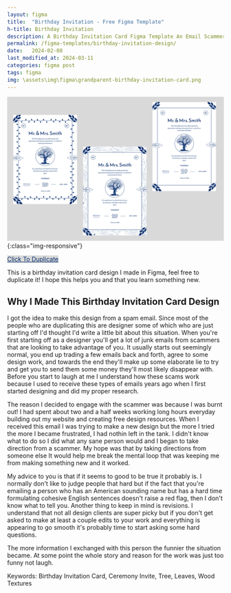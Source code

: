 ```yaml
---
layout: figma
title:  "Birthday Invitation - Free Figma Template"
h-title: Birthday Invitation
description: A Birthday Invitation Card Figma Template An Email Scammer Helped Me Make - Click Here To Duplicate Right Now - Avoid Scammers As A Web/Graphic Designer 
permalink: /figma-templates/birthday-invitation-design/
date:   2024-02-08
last_modified_at: 2024-03-11
categories: figma post
tags: figma
img: \assets\img\figma\grandparent-birthday-invitation-card.png
---
```


![Birthday Invitation Card For Older Adults - Figma Template](\assets\img\figma/grandparent-birthday-invitation-card.png){:class="img-responsive"}

<a style="color:#002B6B;background:#D9D9D9;" class="button" href="https://www.figma.com/community/file/1336458576131941150/grandparent-birthday-ceremony-invitation-card-figma" target="_blank">Click To Duplicate</a>

This is a birthday invitation card design I made in Figma, feel free to duplicate it! I hope this helps you and that you learn something new.

## Why I Made This Birthday Invitation Card Design
I got the idea to make this design from a spam email. Since most of the people who are duplicating this are designer some of which who are just starting off I'd thought I'd write a little bit about this situation. When you're first starting off as a designer you'll get a lot of junk emails from scammers that are looking to take advantage of you. It usually starts out seemingly normal, you end up trading a few emails back and forth, agree to some design work, and towards the end they'll make up some elaborate lie to try and get you to send them some money they'll most likely disappear with. Before you start to laugh at me I understand how these scams work because I used to receive these types of emails years ago when I first started designing and did my proper research.

The reason I decided to engage with the scammer was because I was burnt out! I had spent about two and a half weeks working long hours everyday building out my website and creating free design resources. When I received this email I was trying to make a new design but the more I tried the more I became frustrated, I had nothin left in the tank. I didn't know what to do so I did what any sane person would and I began to take direction from a scammer. My hope was that by taking directions from someone else It would help me break the mental loop that was keeping me from making something new and it worked.

My advice to you is that if it seems to good to be true it probably is. I normally don't like to judge people that hard but if the fact that you're emailing a person who has an American sounding name but has a hard time formulating cohesive English sentences doesn't raise a red flag, then I don't know what to tell you. Another thing to keep in mind is revisions. I understand that not all design clients are super picky but if you don't get asked to make at least a couple edits to your work and everything is appearing to go smooth it's probably time to start asking some hard questions.

The more information I exchanged with this person the funnier the situation became. At some point the whole story and reason for the work was just too funny not laugh.

Keywords: Birthday Invitation Card, Ceremony Invite, Tree, Leaves, Wood Textures